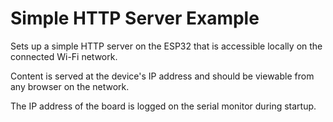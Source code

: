 # Simple HTTP Server Example 

Sets up a simple HTTP server on the ESP32 that is accessible locally on the connected Wi-Fi network. 

Content is served at the device's IP address and should be viewable from any browser on the network.

The IP address of the board is logged on the serial monitor during startup.
